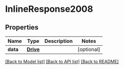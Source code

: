 # InlineResponse2008

## Properties
Name | Type | Description | Notes
------------ | ------------- | ------------- | -------------
**data** | [**Drive**](Drive.md) |  | [optional] 

[[Back to Model list]](../README.md#documentation-for-models) [[Back to API list]](../README.md#documentation-for-api-endpoints) [[Back to README]](../README.md)

